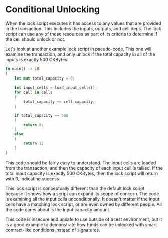 # Conditional Unlocking

When the lock script executes it has access to any values that are provided in the transaction. This includes the inputs, outputs, and cell deps. The lock script can use any of these resources as part of its criteria to determine if the cell should unlock or not.

Let's look at another example lock script in pseudo-code. This one will examine the transaction, and only unlock if the total capacity in all of the inputs is exactly 500 CKBytes.

```rust
fn main() -> i8
{
    let mut total_capacity = 0;
    
    let input_cells = load_input_cells();
    for cell in cells
    {
        total_capacity += cell.capacity;
    }

    if total_capacity == 500
    {
        return 0;
    }
    else
    {
        return 1;
    }
}
```

This code should be fairly easy to understand. The input cells are loaded from the transaction, and then the capacity of each input cell is tallied. If the total input capacity is exactly 500 CKBytes, then the lock script will return with 0, indicating success.

This lock script is conceptually different than the default lock script because it shows how a script can expand its scope of concern. The code is examining all the input cells unconditionally. It doesn't matter if the input cells have a matching lock script, or are even owned by different people. All the code cares about is the input capacity amount.

This code is insecure and unsafe to use outside of a test environment, but it is a good example to demonstrate how funds can be unlocked with smart contract-like conditions instead of signatures.



